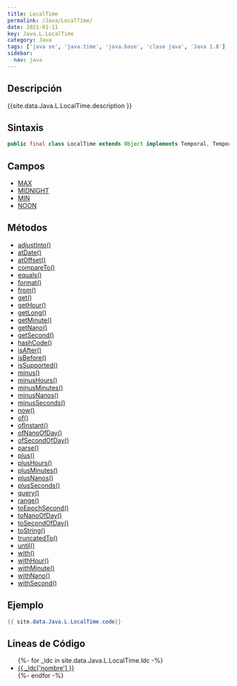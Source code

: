 ```yaml
---
title: LocalTime
permalink: /Java/LocalTime/
date: 2021-01-11
key: Java.L.LocalTime
category: Java
tags: ['java se', 'java.time', 'java.base', 'clase java', 'Java 1.8']
sidebar: 
  nav: java
---
```


## Descripción
{{site.data.Java.L.LocalTime.description }}

## Sintaxis
~~~java
public final class LocalTime extends Object implements Temporal, TemporalAdjuster, Comparable<LocalTime>, Serializable
~~~

## Campos
* [MAX](/Java/LocalTime/MAX)
* [MIDNIGHT](/Java/LocalTime/MIDNIGHT)
* [MIN](/Java/LocalTime/MIN)
* [NOON](/Java/LocalTime/NOON)

## Métodos
* [adjustInto()](/Java/LocalTime/adjustInto)
* [atDate()](/Java/LocalTime/atDate)
* [atOffset()](/Java/LocalTime/atOffset)
* [compareTo()](/Java/LocalTime/compareTo)
* [equals()](/Java/LocalTime/equals)
* [format()](/Java/LocalTime/format)
* [from()](/Java/LocalTime/from)
* [get()](/Java/LocalTime/get)
* [getHour()](/Java/LocalTime/getHour)
* [getLong()](/Java/LocalTime/getLong)
* [getMinute()](/Java/LocalTime/getMinute)
* [getNano()](/Java/LocalTime/getNano)
* [getSecond()](/Java/LocalTime/getSecond)
* [hashCode()](/Java/LocalTime/hashCode)
* [isAfter()](/Java/LocalTime/isAfter)
* [isBefore()](/Java/LocalTime/isBefore)
* [isSupported()](/Java/LocalTime/isSupported)
* [minus()](/Java/LocalTime/minus)
* [minusHours()](/Java/LocalTime/minusHours)
* [minusMinutes()](/Java/LocalTime/minusMinutes)
* [minusNanos()](/Java/LocalTime/minusNanos)
* [minusSeconds()](/Java/LocalTime/minusSeconds)
* [now()](/Java/LocalTime/now)
* [of()](/Java/LocalTime/of)
* [ofInstant()](/Java/LocalTime/ofInstant)
* [ofNanoOfDay()](/Java/LocalTime/ofNanoOfDay)
* [ofSecondOfDay()](/Java/LocalTime/ofSecondOfDay)
* [parse()](/Java/LocalTime/parse)
* [plus()](/Java/LocalTime/plus)
* [plusHours()](/Java/LocalTime/plusHours)
* [plusMinutes()](/Java/LocalTime/plusMinutes)
* [plusNanos()](/Java/LocalTime/plusNanos)
* [plusSeconds()](/Java/LocalTime/plusSeconds)
* [query()](/Java/LocalTime/query)
* [range()](/Java/LocalTime/range)
* [toEpochSecond()](/Java/LocalTime/toEpochSecond)
* [toNanoOfDay()](/Java/LocalTime/toNanoOfDay)
* [toSecondOfDay()](/Java/LocalTime/toSecondOfDay)
* [toString()](/Java/LocalTime/toString)
* [truncatedTo()](/Java/LocalTime/truncatedTo)
* [until()](/Java/LocalTime/until)
* [with()](/Java/LocalTime/with)
* [withHour()](/Java/LocalTime/withHour)
* [withMinute()](/Java/LocalTime/withMinute)
* [withNano()](/Java/LocalTime/withNano)
* [withSecond()](/Java/LocalTime/withSecond)

## Ejemplo
~~~java
{{ site.data.Java.L.LocalTime.code}}
~~~

## Líneas de Código
<ul>
{%- for _ldc in site.data.Java.L.LocalTime.ldc -%}
   <li>
       <a href="{{_ldc['url'] }}">{{ _ldc['nombre'] }}</a>
   </li>
{%- endfor -%}
</ul>
